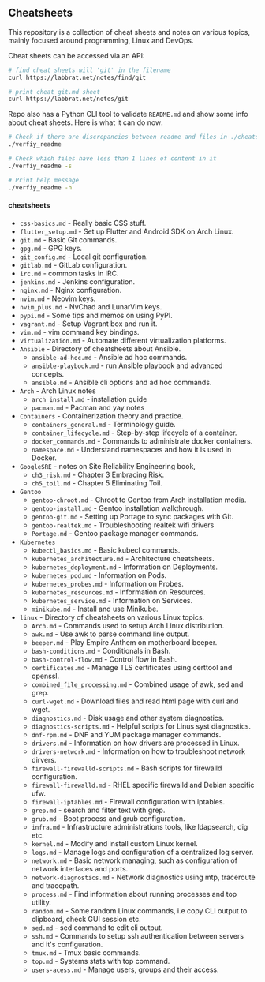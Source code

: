## Cheatsheets
This repository is a collection of cheat sheets and notes on various topics, 
mainly focused around programming, Linux and DevOps.  

Cheat sheets can be accessed via an API:
```bash
# find cheat sheets will 'git' in the filename
curl https://labbrat.net/notes/find/git

# print cheat git.md sheet
curl https://labbrat.net/notes/git
```

Repo also has a Python CLI tool to validate `README.md` and show some info 
about cheat sheets. Here is what it can do now:
```bash
# Check if there are discrepancies between readme and files in ./cheatsheets 
./verfiy_readme 

# Check which files have less than 1 lines of content in it
./verfiy_readme -s

# Print help message
./verfiy_readme -h
```
  

#### cheatsheets
* `css-basics.md` - Really basic CSS stuff.
* `flutter_setup.md` - Set up Flutter and Android SDK on Arch Linux.
* `git.md` - Basic Git commands.
* `gpg.md` - GPG keys.
* `git_config.md` - Local git configuration.
* `gitlab.md` - GitLab configuration.
* `irc.md` - common tasks in IRC.
* `jenkins.md` - Jenkins configuration.
* `nginx.md` - Nginx configuration.
* `nvim.md` - Neovim keys.
* `nvim_plus.md` - NvChad and LunarVim keys.
* `pypi.md` - Some tips and memos on using PyPI.
* `vagrant.md` - Setup Vagrant box and run it.
* `vim.md` - vim command key bindings.
* `virtualization.md` - Automate different virtualization platforms.
* `Ansible` - Directory of cheatsheets about Ansible.
  * `ansible-ad-hoc.md` - Ansible ad hoc commands.
  * `ansible-playbook.md` - run Ansible playbook and advanced concepts.
  * `ansible.md` - Ansible cli options and ad hoc commands.
* `Arch` - Arch Linux notes
  * `arch_install.md` - installation guide
  * `pacman.md` - Pacman and yay notes
* `Containers` - Containerization theory and practice.
  * `containers_general.md` - Terminology guide.
  * `container_lifecycle.md` - Step-by-step lifecycle of a container.
  * `docker_commands.md` - Commands to administrate docker containers.
  * `namespace.md` - Understand namespaces and how it is used in Docker.
* `GoogleSRE` - notes on Site Reliability Engineering book,
  * `ch3_risk.md` - Chapter 3 Embracing Risk.
  * `ch5_toil.md` - Chapter 5 Eliminating Toil.
* `Gentoo`
  * `gentoo-chroot.md` - Chroot to Gentoo from Arch installation media.
  * `gentoo-install.md` - Gentoo installation walkthrough.
  * `gentoo-git.md` - Setting up Portage to sync packages with Git.
  * `gentoo-realtek.md` - Troubleshooting realtek wifi drivers
  * `Portage.md` - Gentoo package manager commands.
* `Kubernetes`
  * `kubectl_basics.md` - Basic kubecl commands.
  * `kubernetes_architecture.md` - Architecture cheatsheets.
  * `kubernetes_deployment.md` - Information on Deployments.
  * `kubernetes_pod.md` - Information on Pods.
  * `kubernetes_probes.md` - Information on Probes.
  * `kubernetes_resources.md` - Information on Resources.
  * `kubernetes_service.md` - Information on Services.
  * `minikube.md` - Install and use Minikube.
* `linux` - Directory of cheatsheets on various Linux topics.
  * `Arch.md` - Commands used to setup Arch Linux distribution.
  * `awk.md` - Use awk to parse command line output.
  * `beeper.md` - Play Empire Anthem on motherboard beeper.
  * `bash-conditions.md` - Conditionals in Bash.
  * `bash-control-flow.md` - Control flow in Bash.
  * `certificates.md` - Manage TLS certificates using certtool and openssl.
  * `combined_file_processing.md` - Combined usage of awk, sed and grep.
  * `curl-wget.md` - Download files and read html page with curl and wget.
  * `diagnostics.md` - Disk usage and other system diagnostics.
  * `diagnostics-scripts.md` - Helpful scripts for Linus syst diagnostics.
  * `dnf-rpm.md` - DNF and YUM package manager commands.
  * `drivers.md` - Information on how drivers are processed in Linux.
  * `drivers-network.md` - Information on how to troubleshoot network dirvers.
  * `firewall-firewalld-scripts.md` - Bash scripts for firewalld configuration.
  * `firewall-firewalld.md` - RHEL specific firewalld and Debian specific ufw.
  * `firewall-iptables.md` - Firewall configuration with iptables.
  * `grep.md` - search and filter text with grep.
  * `grub.md` - Boot process and grub configuration.
  * `infra.md` - Infrastructure administrations tools, like ldapsearch, dig etc.
  * `kernel.md` - Modify and install custom Linux kernel.
  * `logs.md` - Manage logs and configuration of a centralized log server.
  * `network.md` - Basic network managing, such as configuration of network interfaces and ports.
  * `network-diagnostics.md` - Network diagnostics using mtp, traceroute and tracepath.
  * `process.md` - Find information about running processes and top utility.
  * `random.md` - Some random Linux commands, i.e copy CLI output to clipboard, check GUI session etc.
  * `sed.md` - sed command to edit cli output.
  * `ssh.md` - Commands to setup ssh authentication between servers and it's configuration.
  * `tmux.md` - Tmux basic commands.
  * `top.md` - Systems stats with top command.
  * `users-acess.md` - Manage users, groups and their access.
